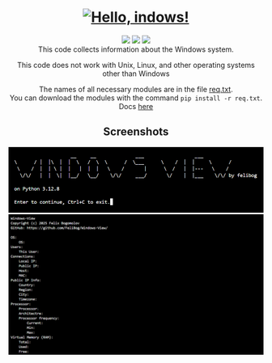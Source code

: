 <h1><div align="center"><a href="https://git.io/typing-svg"><img src="https://readme-typing-svg.demolab.com?font=Fira+Code&size=40&duration=2500&pause=1000&color=000000&center=true&vCenter=true&width=435&lines=Hello%2C+system!;Hello%2C+Windows!;Hello%2C+network!;Hello%2C+registry!" alt="Hello, indows!" /></a></div></h1>
<div align="center">
  <img src="https://img.shields.io/github/repo-size/FeliBog/Windows-View?style=plastic"/>
  <img src="https://img.shields.io/github/license/FeliBog/Windows-View?style=plastic"/>
  <img src="https://tokei.rs/b1/github/FeliBog/Windows-View"/>
</div>
<div align="center">This code collects information about the Windows system. 

This code does not work with Unix, Linux, and other operating systems other than Windows</div>

<div align="center">The names of all necessary modules are in the file <a href = "https://github.com/FeliBog/Windows-View/blob/main/req.txt">req.txt</a>.</div>
<div align="center">You can download the modules with the command <code>pip install -r req.txt</code>.</div>
<div align="center">Docs <a href="https://felibog.github.io/Windows-View">here</a></div>
<div align="center"><h2>Screenshots</h2></div>

<img src="https://raw.githubusercontent.com/FeliBog/FeliBog/refs/heads/main/images/win-view1.png"></img>
<img src="https://raw.githubusercontent.com/FeliBog/FeliBog/refs/heads/main/images/win-view2.png"></img>
